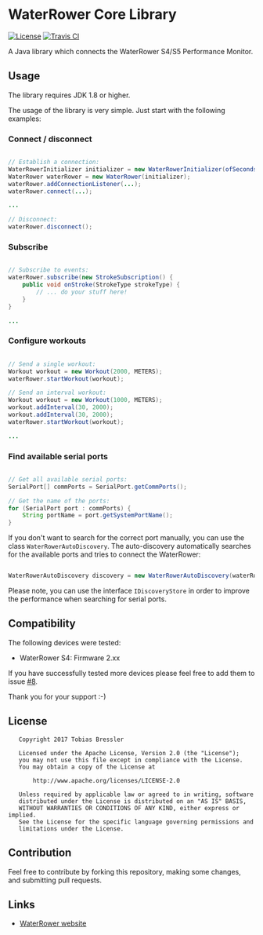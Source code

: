 # WaterRower Core Library

[![License](https://img.shields.io/badge/License-APL%202.0-green.svg)](https://opensource.org/licenses/Apache-2.0)
[![Travis CI](https://travis-ci.org/tbressler/waterrower-core.svg?branch=master)](https://travis-ci.org/tbressler/waterrower-core)

A Java library which connects the WaterRower S4/S5 Performance Monitor.

## Usage

The library requires JDK 1.8 or higher.

The usage of the library is very simple. Just start with the following examples:

### Connect / disconnect

```Java

// Establish a connection:
WaterRowerInitializer initializer = new WaterRowerInitializer(ofSeconds(2), ofSeconds(2), 5);
WaterRower waterRower = new WaterRower(initializer);
waterRower.addConnectionListener(...);
waterRower.connect(...);

...

// Disconnect:
waterRower.disconnect();

```

### Subscribe

```Java

// Subscribe to events:
waterRower.subscribe(new StrokeSubscription() {
    public void onStroke(StrokeType strokeType) {
        // ... do your stuff here!
    }
}

...

```

### Configure workouts

```Java

// Send a single workout:
Workout workout = new Workout(2000, METERS);
waterRower.startWorkout(workout);

// Send an interval workout:
Workout workout = new Workout(1000, METERS);
workout.addInterval(30, 2000);
workout.addInterval(30, 2000);
waterRower.startWorkout(workout);

...

```

### Find available serial ports

```Java

// Get all available serial ports:
SerialPort[] commPorts = SerialPort.getCommPorts();

// Get the name of the ports:
for (SerialPort port : commPorts) {
    String portName = port.getSystemPortName();
}

```

If you don't want to search for the correct port manually, you can use the class ```WaterRowerAutoDiscovery```. The auto-discovery automatically searches for the available ports and tries to connect the WaterRower:

```Java

WaterRowerAutoDiscovery discovery = new WaterRowerAutoDiscovery(waterRower, Executors.newSingleThreadScheduledExecutor());

```

Please note, you can use the interface ```IDiscoveryStore``` in order to improve the performance when searching for serial ports.

## Compatibility

The following devices were tested:

- WaterRower S4: Firmware 2.xx

If you have successfully tested more devices please feel free to add them to issue [#8](https://github.com/tbressler/waterrower-core/issues/8).

Thank you for your support :-)

## License

```
   Copyright 2017 Tobias Bressler

   Licensed under the Apache License, Version 2.0 (the "License");
   you may not use this file except in compliance with the License.
   You may obtain a copy of the License at

       http://www.apache.org/licenses/LICENSE-2.0

   Unless required by applicable law or agreed to in writing, software
   distributed under the License is distributed on an "AS IS" BASIS,
   WITHOUT WARRANTIES OR CONDITIONS OF ANY KIND, either express or implied.
   See the License for the specific language governing permissions and
   limitations under the License.
```

## Contribution

Feel free to contribute by forking this repository, making some changes, and submitting pull requests.

## Links

- [WaterRower website](https://www.waterrower.com/world)
